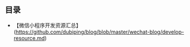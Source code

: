 ## 目录

- 【微信小程序开发资源汇总】(https://github.com/dubiping/blog/blob/master/wechat-blog/develop-resource.md)